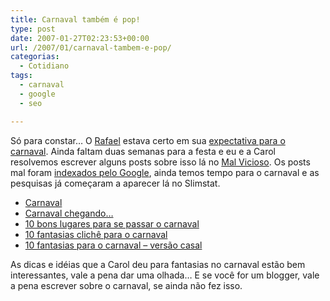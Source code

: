 ```yaml
---
title: Carnaval também é pop!
type: post
date: 2007-01-27T02:23:53+00:00
url: /2007/01/carnaval-tambem-e-pop/
categorias:
  - Cotidiano
tags:
  - carnaval
  - google
  - seo

---
```

Só para constar… O [Rafael][1] estava certo em sua [expectativa para o carnaval][2]. Ainda faltam duas semanas para a festa e eu e a Carol resolvemos escrever alguns posts sobre isso lá no [Mal Vicioso][3]. Os posts mal foram [indexados pelo Google][4], ainda temos tempo para o carnaval e as pesquisas já começaram a aparecer lá no Slimstat.

  * [Carnaval][5]
  * [Carnaval chegando…][6]
  * [10 bons lugares para se passar o carnaval][7]
  * [10 fantasias clichê para o carnaval][8]
  * [10 fantasias para o carnaval – versão casal][9]

As dicas e idéias que a Carol deu para fantasias no carnaval estão bem interessantes, vale a pena dar uma olhada… E se você for um blogger, vale a pena escrever sobre o carnaval, se ainda não fez isso.

 [1]: http://novo-mundo.org/
 [2]: http://blogverde.com/carnaval/
 [3]: http://malvicioso.com/
 [4]: http://www.google.com/search?q=site:malvicioso.com+carnaval
 [5]: http://malvicioso.com/categorias/carnaval/
 [6]: http://malvicioso.com/2007/01/20/carnaval-chegando/
 [7]: http://malvicioso.com/2007/01/22/10-bons-lugares-para-se-passar-o-carnaval/
 [8]: http://malvicioso.com/2007/01/23/10-fantasias-cliche-para-o-carnaval/
 [9]: http://malvicioso.com/2007/01/24/10-ideias-de-fantasia-para-o-carnaval-versao-casal/

